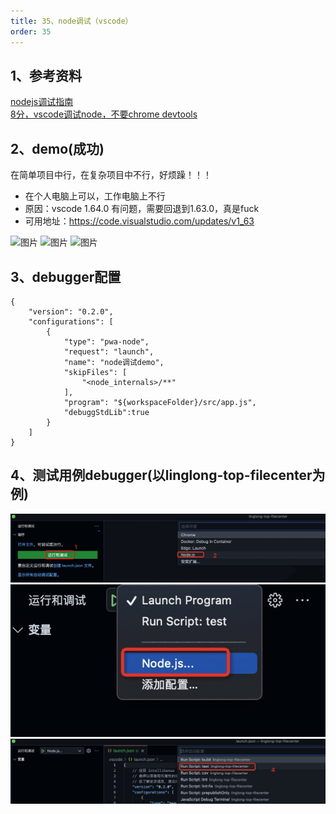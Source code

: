 ```yaml
---
title: 35、node调试（vscode）
order: 35
---
```

## 1、参考资料
[nodejs调试指南](https://github.com/nswbmw/node-in-debugging)  
[8分，vscode调试node，不要chrome devtools](https://github.com/nswbmw/node-in-debugging/blob/master/4.3%20Visual%20Studio%20Code.md)  

## 2、demo(成功)
在简单项目中行，在复杂项目中不行，好烦躁！！！
+ 在个人电脑上可以，工作电脑上不行
+ 原因：vscode 1.64.0 有问题，需要回退到1.63.0，真是fuck
+ 可用地址：https://code.visualstudio.com/updates/v1_63

![图片](https://robin2017.github.io/frontend-notes/images/debugger-success.jpg)
![图片](https://robin2017.github.io/frontend-notes/images/debugger-error.jpg)
![图片](https://robin2017.github.io/frontend-notes/images/63.png)

## 3、debugger配置
```
{
    "version": "0.2.0",
    "configurations": [
        {
            "type": "pwa-node",
            "request": "launch",
            "name": "node调试demo",
            "skipFiles": [
                "<node_internals>/**"
            ],
            "program": "${workspaceFolder}/src/app.js",
            "debuggStdLib":true
        }
    ]
}
```

## 4、测试用例debugger(以linglong-top-filecenter为例)
![图 1](../images/d3bca25722e1885f11263956dd21048511e274fc73329323481f159cc65c9708.png)  
![图 2](../images/8366aa32d57abe553de86b2fa283a8b515896bb715355e57eab12b27487b4e2c.png)  
![图 5](../images/9217d19b571fc837d8978ce8baf8d2ee56d9c666e1fe3f93303cbc6a13af1571.png)  

